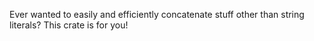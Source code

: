 Ever wanted to easily and efficiently concatenate stuff other than string literals? This crate is for you!